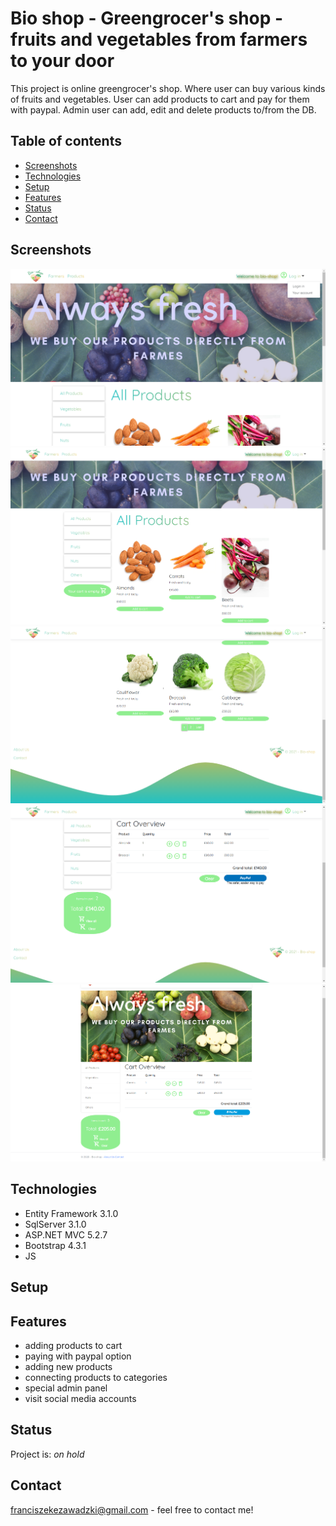 # Bio shop - Greengrocer's shop - fruits and vegetables from farmers to your door

This project is online greengrocer's shop. Where user can buy various kinds of fruits and vegetables. User can add products to cart and
pay for them with paypal. Admin user can add, edit and delete products to/from the DB. 

## Table of contents
* [Screenshots](#screenshots)
* [Technologies](#technologies)
* [Setup](#setup)
* [Features](#features)
* [Status](#status)
* [Contact](#contact)

## Screenshots
![](./ShopCart/wwwroot/media/Bio-shop/bs1.png)
![](./ShopCart/wwwroot/media/Bio-shop/bs2.png)
![](./ShopCart/wwwroot/media/Bio-shop/bs3.png)
![](./ShopCart/wwwroot/media/Bio-shop/b4.png)
![](./ShopCart/wwwroot/media/Bio-shop/bs5.png)

## Technologies
* Entity Framework 3.1.0 
* SqlServer 3.1.0
* ASP.NET MVC 5.2.7
* Bootstrap 4.3.1
* JS


## Setup

## Features
* adding products to cart
* paying with paypal option 
* adding new products
* connecting products to categories
* special admin panel 
* visit social media accounts


## Status
Project is: _on hold_

## Contact
franciszekezawadzki@gmail.com - feel free to contact me!
